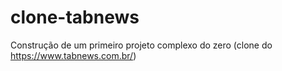 # clone-tabnews
Construção de um primeiro projeto complexo do zero (clone do https://www.tabnews.com.br/) 
